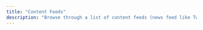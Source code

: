 ```yaml
---
title: "Content Feeds"
description: "Browse through a list of content feeds (news feed like Twitter, Facebook, Instagram, Reddit, etc) built in Flutter."
---
```

